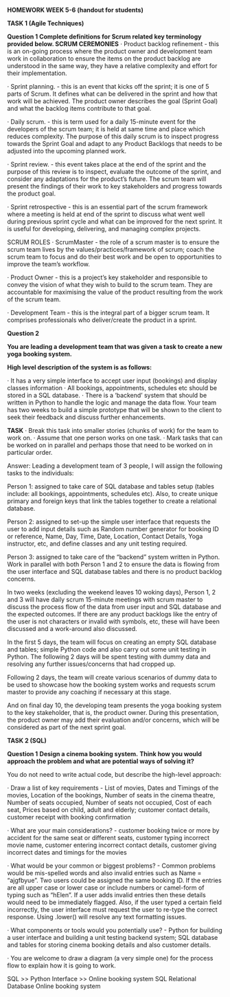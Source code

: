 **HOMEWORK WEEK 5-6
(handout for students)**


**TASK 1 (Agile Techniques)**

**Question 1
Complete definitions for Scrum related key terminology provided below.
SCRUM CEREMONIES**
·        Product backlog refinement - this is an on-going process where the product owner and development team work in collaboration to ensure the items on the product backlog are understood in the same way, they have a relative complexity and effort for their implementation. 

·        Sprint planning. - this is an event that kicks off the sprint; it is one of 5 parts of Scrum. It defines what can be delivered in the sprint and how that work will be achieved. The product owner describes the goal (Sprint Goal) and what the backlog items contribute to that goal. 

·        Daily scrum. - this is term used for a daily 15-minute event for the developers of the scrum team; it is held at same time and place which reduces complexity. The purpose of this daily scrum is to inspect progress towards the Sprint Goal and adapt to any Product Backlogs that needs to be adjusted into the upcoming planned work.

·        Sprint review. - this event takes place at the end of the sprint and the purpose of this review is to inspect, evaluate the outcome of the sprint, and consider any adaptations for the product’s future. The scrum team will present the findings of their work to key stakeholders and progress towards the product goal.

·        Sprint retrospective - this is an essential part of the scrum framework where a meeting is held at end of the sprint to discuss what went well during previous sprint cycle and what can be improved for the next sprint. It is useful for developing, delivering, and managing complex projects.
 
 
 SCRUM ROLES
·        ScrumMaster - the role of a scrum master is to ensure the scrum team lives by the values/practices/framework of scrum; coach the scrum team to focus and do their best work and be open to opportunities to improve the team’s workflow. 

·        Product Owner - this is a project’s key stakeholder and responsible to convey the vision of what they wish to build to the scrum team. They are accountable for maximising the value of the product resulting from the work of the scrum team.

·        Development Team - this is the integral part of a bigger scrum team. It comprises professionals who deliver/create the product in a sprint.
 
**Question 2**
 
**You are leading a development team that was given a task to create a new yoga booking system.**

**High level description of the system is as follows:**
 
·        It has a very simple interface to accept user input (bookings) and display classes information
·        All bookings, appointments, schedules etc should be stored in a SQL database.
·        There is a ‘backend’ system that should be written in Python to handle the logic and manage the data flow. 
Your team has two weeks to build a simple prototype that will be shown to the client to seek their feedback and discuss further enhancements.
 
**TASK**
·        Break this task into smaller stories (chunks of work) for the team to work on.
·        Assume that one person works on one task.
·        Mark tasks that can be worked on in parallel and perhaps those that need to be worked on in particular order.

Answer:
Leading a development team of 3 people, I will assign the following tasks to the individuals:

Person 1: assigned to take care of SQL database and tables setup (tables include: all bookings, appointments, schedules etc). Also, to create unique primary and foreign keys that link the tables together to create a relational database.

Person 2: assigned to set-up the simple user interface that requests the user to add input details such as Random number generator for booking ID or reference, Name, Day, Time, Date, Location, Contact Details, Yoga instructor, etc, and define classes and any unit testing required.

Person 3: assigned to take care of the “backend” system written in Python. Work in parallel with both Person 1 and 2 to ensure the data is flowing from the user interface and SQL database tables and there is no product backlog concerns.

In two weeks (excluding the weekend leaves 10 woking days), Person 1, 2 and 3 will have daily scrum 15-minute meetings with scrum master to discuss the process flow of the data from user input and SQL database and the expected outcomes. If there are any product backlogs like the entry of the user is not characters or invalid with symbols, etc, these will have been discussed and a work-around also discussed.

In the first 5 days, the team will focus on creating an empty SQL database and tables; simple Python code and also carry out some unit testing in Python. The following 2 days will be spent testing with dummy data and resolving any further issues/concerns that had cropped up.

Following 2 days, the team will create various scenarios of dummy data to be used to showcase how the booking system works and requests scrum master to provide any coaching if necessary at this stage.

And on final day 10, the developing team presents the yoga booking system to the key stakeholder, that is, the product owner. During this presentation, the product owner may add their evaluation and/or concerns, which will be considered as part of the next sprint goal.


**TASK 2 (SQL)**

**Question 1**
**Design a cinema booking system.**
**Think how you would approach the problem and what are potential ways of solving it?**


You do not need to write actual code, but describe the high-level approach:

·        Draw a list of key requirements - List of movies, Dates and Timings of the movies, Location of the bookings, Number of seats in the cinema theatre, Number of seats occupied, Number of seats not occupied, Cost of each seat, Prices based on child, adult and elderly; customer contact details, customer receipt with booking confirmation

·        What are your main considerations? - customer booking twice or more by accident for the same seat or different seats, customer typing incorrect movie name, customer entering incorrect contact details, customer giving incorrect dates and timings for the movies

·        What would be your common or biggest problems? - Common problems would be mis-spelled words and also invalid entries such as Name = “ajgfbyue”. Two users could be assigned the same booking ID. If the entries are all upper case or lower case or include numbers or camel-form of typing such as “hElen”.
If a user adds invalid entries then these details would need to be immediately flagged. Also, if the user typed a certain field incorrectly, the user interface must request the user to re-type the correct response. Using .lower() will resolve any text formatting issues. 

·        What components or tools would you potentially use? - Python for building a user interface and building a unit testing backend system; SQL database and tables for storing cinema booking details and also customer details.

·        You are welcome to draw a diagram (a very simple one) for the process flow to explain how  it is going to work.


SQL 			>> 		Python Interface 	>> 	Online booking system
SQL Relational Database
Online booking system
